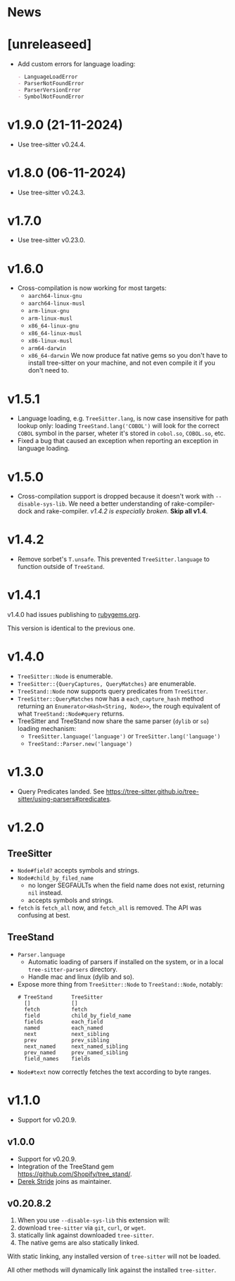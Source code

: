 # News

# [unreleaseed]

- Add custom errors for language loading:
  ```md
  - LanguageLoadError
  - ParserNotFoundError
  - ParserVersionError
  - SymbolNotFoundError
  ```

# v1.9.0 (21-11-2024)

- Use tree-sitter v0.24.4.

# v1.8.0 (06-11-2024)

- Use tree-sitter v0.24.3.

# v1.7.0

- Use tree-sitter v0.23.0.

# v1.6.0

- Cross-compilation is now working for most targets:
  + `aarch64-linux-gnu`
  + `aarch64-linux-musl`
  + `arm-linux-gnu`
  + `arm-linux-musl`
  + `x86_64-linux-gnu`
  + `x86_64-linux-musl`
  + `x86-linux-musl`
  + `arm64-darwin`
  + `x86_64-darwin`
  We now produce fat native gems so you don't have to install tree-sitter on your machine,
  and not even compile it if you don't need to.

# v1.5.1

- Language loading, e.g. `TreeSitter.lang`, is now case insensitive for path lookup only:
  loading `TreeStand.lang('COBOL')` will look for the correct `COBOL` symbol in the parser,
  wheter it's stored in `cobol.so`, `COBOL.so`, etc.
- Fixed a bug that caused an exception when reporting an exception in language loading.

# v1.5.0

- Cross-compilation support is dropped because it doesn't work with `--disable-sys-lib`.
  We need a better understanding of rake-compiler-dock and rake-compiler.
  _v1.4.2 is especially broken_.
  **Skip all v1.4**.

# v1.4.2

- Remove sorbet's `T.unsafe`. This prevented `TreeSitter.language` to function outside of `TreeStand`.
# v1.4.1

v1.4.0 had issues publishing to [rubygems.org](https://rubygems.org/gems/ruby_tree_sitter).

This version is identical to the previous one.

# v1.4.0

- `TreeSitter::Node` is enumerable.
- `TreeSitter::{QueryCaptures, QueryMatches}` are enumerable.
- `TreeStand::Node` now supports query predicates from `TreeSitter`.
- `TreeSitter::QueryMatches` now has a `each_capture_hash` method returning an `Enumerator<Hash<String, Node>>`,
  the rough equivalent of what `TreeStand::Node#query` returns.
- TreeSitter and TreeStand now share the same parser (`dylib` or `so`) loading mechanism:
  - `TreeSitter.language('language')` or `TreeSitter.lang('language')`
  - `TreeStand::Parser.new('language')`

# v1.3.0

- Query Predicates landed. See https://tree-sitter.github.io/tree-sitter/using-parsers#predicates.

# v1.2.0

## TreeSitter

- `Node#field?` accepts symbols and strings.
- `Node#child_by_filed_name`
  - no longer SEGFAULTs when the field name does not exist, returning `nil` instead.
  - accepts symbols and strings.
- `fetch` is `fetch_all` now, and `fetch_all` is removed. The API was confusing at best.

## TreeStand

- `Parser.language`
  - Automatic loading of parsers if installed on the system, or in a local `tree-sitter-parsers` directory.
  - Handle mac and linux (dylib and so).
- Expose more thing from `TreeSitter::Node` to `TreeStand::Node`, notably:
  ```
  # TreeStand      TreeSitter
    []             []
    fetch          fetch
    field          child_by_field_name
    fields         each_field
    named          each_named
    next           next_sibling
    prev           prev_sibling
    next_named     next_named_sibling
    prev_named     prev_named_sibling
    field_names    fields
  ```
- `Node#text` now correctly fetches the text according to byte ranges.

# v1.1.0

- Support for v0.20.9.

## v1.0.0

- Support for v0.20.9.
- Integration of the TreeStand gem https://github.com/Shopify/tree_stand/.
- [Derek Stride](https://github.com/DerekStride/) joins as maintainer.

## v0.20.8.2

1. When you use `--disable-sys-lib` this extension will:
  1. download `tree-sitter` via `git`, `curl`, or `wget`.
  1. statically link against downloaded `tree-sitter`.
1. The native gems are also statically linked.

With static linking, any installed version of `tree-sitter` will not be loaded.

All other methods will dynamically link against the installed `tree-sitter`.
